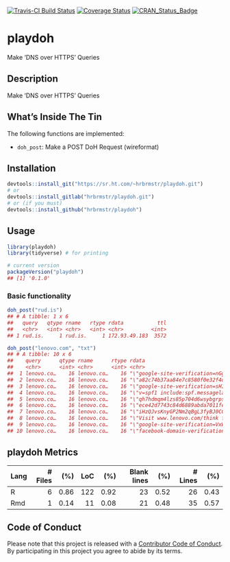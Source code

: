 
[![Travis-CI Build
Status](https://travis-ci.org/hrbrmstr/playdoh.svg?branch=master)](https://travis-ci.org/hrbrmstr/playdoh)
[![Coverage
Status](https://codecov.io/gh/hrbrmstr/playdoh/branch/master/graph/badge.svg)](https://codecov.io/gh/hrbrmstr/playdoh)
[![CRAN\_Status\_Badge](http://www.r-pkg.org/badges/version/playdoh)](https://cran.r-project.org/package=playdoh)

# playdoh

Make ‘DNS over HTTPS’ Queries

## Description

Make ‘DNS over HTTPS’ Queries

## What’s Inside The Tin

The following functions are implemented:

  - `doh_post`: Make a POST DoH Request (wireformat)

## Installation

``` r
devtools::install_git("https://sr.ht.com/~hrbrmstr/playdoh.git")
# or
devtools::install_gitlab("hrbrmstr/playdoh.git")
# or (if you must)
devtools::install_github("hrbrmstr/playdoh")
```

## Usage

``` r
library(playdoh)
library(tidyverse) # for printing

# current version
packageVersion("playdoh")
## [1] '0.1.0'
```

### Basic functionality

``` r
doh_post("rud.is")
## # A tibble: 1 x 6
##   query   qtype rname   rtype rdata           ttl
##   <chr>   <int> <chr>   <int> <chr>         <int>
## 1 rud.is.     1 rud.is.     1 172.93.49.183  3572

doh_post("lenovo.com", "txt")
## # A tibble: 10 x 6
##    query      qtype rname      rtype rdata                                                                           ttl
##    <chr>      <int> <chr>      <int> <chr>                                                                         <int>
##  1 lenovo.co…    16 lenovo.co…    16 "\"google-site-verification=nGgukcp60rC-gFxMOJw1NHH0B4VnSchRrlfWV-He_tE\""     7173
##  2 lenovo.co…    16 lenovo.co…    16 "\"a82c74b37aa84e7c8580f0e32f4d795d\""                                         7173
##  3 lenovo.co…    16 lenovo.co…    16 "\"google-site-verification=sHIlSlj0U6UnCDkfHp1AolWgVEvDjWvc0TR4KaysD2c\""     7173
##  4 lenovo.co…    16 lenovo.co…    16 "\"v=spf1 include:spf.messagelabs.com include:_netblocks.eloqua.com ~all\""    7173
##  5 lenovo.co…    16 lenovo.co…    16 "\"qh7hdmqm4lzs85p704d6wsybgrpsly0j\""                                         7173
##  6 lenovo.co…    16 lenovo.co…    16 "\"ece42d7743c84d6889abda7011fe6f53\""                                         7173
##  7 lenovo.co…    16 lenovo.co…    16 "\"iHzQJvsKnyGP2Nm2qBgL3fyBJ0CC9z4GkY/flfk4EzLP8lPxWHDDPKqZWm1TkeF5kEIL+NotY…  7173
##  8 lenovo.co…    16 lenovo.co…    16 "\"Visit www.lenovo.com/think for information about Lenovo products and serv…  7173
##  9 lenovo.co…    16 lenovo.co…    16 "\"google-site-verification=VxW_e6r_Ka7A518qfX2MmIMHGnkpGbnACsjSxKFCBw0\""     7173
## 10 lenovo.co…    16 lenovo.co…    16 "\"facebook-domain-verification=1r2am7c2bhzrxpqyt0mda0djoquqsi\""              7173
```

## playdoh Metrics

| Lang | \# Files |  (%) | LoC |  (%) | Blank lines |  (%) | \# Lines |  (%) |
| :--- | -------: | ---: | --: | ---: | ----------: | ---: | -------: | ---: |
| R    |        6 | 0.86 | 122 | 0.92 |          23 | 0.52 |       26 | 0.43 |
| Rmd  |        1 | 0.14 |  11 | 0.08 |          21 | 0.48 |       35 | 0.57 |

## Code of Conduct

Please note that this project is released with a [Contributor Code of
Conduct](CONDUCT.md). By participating in this project you agree to
abide by its terms.
